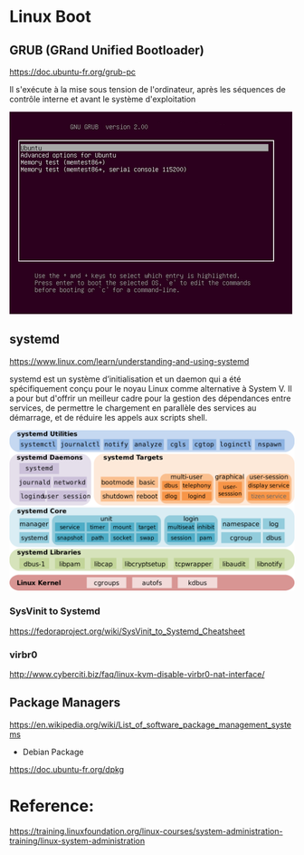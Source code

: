 # Linux Boot


## GRUB (GRand Unified Bootloader)
   https://doc.ubuntu-fr.org/grub-pc

   Il s'exécute à la mise sous tension de l'ordinateur, après les séquences de contrôle interne et avant le système d'exploitation
   
   ![alt tag](https://github.com/CollegeBoreal/INF1045-16A/blob/master/1.Boot/Grub.png)


## systemd

https://www.linux.com/learn/understanding-and-using-systemd

systemd est un système d’initialisation et un daemon qui a été spécifiquement conçu pour le noyau Linux comme alternative à System V. Il a pour but d'offrir un meilleur cadre pour la gestion des dépendances entre services, de permettre le chargement en parallèle des services au démarrage, et de réduire les appels aux scripts shell.

![alt tag](https://github.com/CollegeBoreal/INF1045-16A/blob/master/1.Boot/Systemd_components.svg.png)

### SysVinit to Systemd
https://fedoraproject.org/wiki/SysVinit_to_Systemd_Cheatsheet

### virbr0
http://www.cyberciti.biz/faq/linux-kvm-disable-virbr0-nat-interface/

## Package Managers

https://en.wikipedia.org/wiki/List_of_software_package_management_systems

*  Debian Package

https://doc.ubuntu-fr.org/dpkg


# Reference:
https://training.linuxfoundation.org/linux-courses/system-administration-training/linux-system-administration

